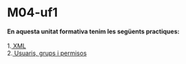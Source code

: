 # M04-uf1
**En aquesta unitat formativa tenim les següents practiques:** <br><br>
1.<a href="https://minhaskamal.github.io/DownGit/#/home?url=https://github.com/Guiu-PJ/Portfoli/blob/main/Portfoli/Moduls/M04-Llenguatges_de_marques/uf1/xml/practica1b"> XML</a><br>
2.<a href="https://htmlpreview.github.io/?https://github.com/Guiu-PJ/Portfoli/blob/main/Portfoli/Moduls/M01-Sistemes_Informatics/uf1/practica-sistemes-informatics/Sistemesinformtics.html"> Usuaris, grups i permisos</a>
